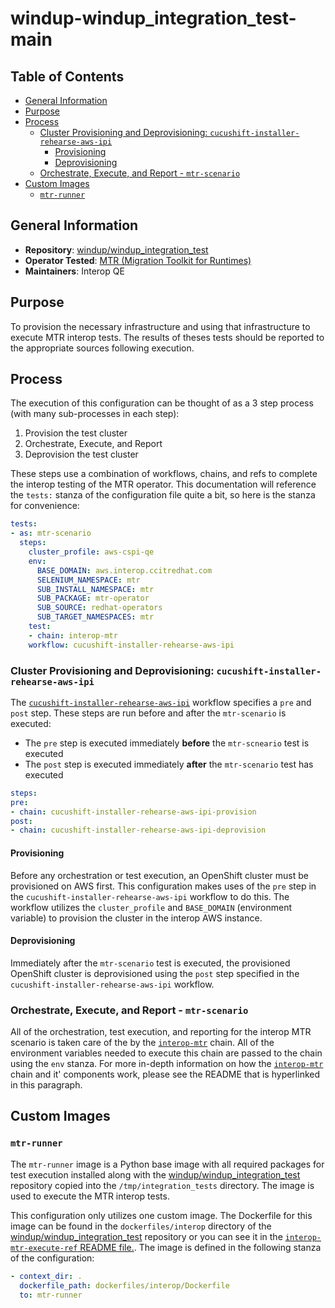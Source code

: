 # windup-windup_integration_test-main<!-- omit from toc -->

## Table of Contents<!-- omit from toc -->
- [General Information](#general-information)
- [Purpose](#purpose)
- [Process](#process)
  - [Cluster Provisioning and Deprovisioning: `cucushift-installer-rehearse-aws-ipi`](#cluster-provisioning-and-deprovisioning-cucushift-installer-rehearse-aws-ipi)
    - [Provisioning](#provisioning)
    - [Deprovisioning](#deprovisioning)
  - [Orchestrate, Execute, and Report - `mtr-scenario`](#orchestrate-execute-and-report---mtr-scenario)
- [Custom Images](#custom-images)
  - [`mtr-runner`](#mtr-runner)


## General Information

- **Repository**: [windup/windup_integration_test](https://github.com/windup/windup_integration_test.git)
- **Operator Tested**: [MTR (Migration Toolkit for Runtimes)](https://developers.redhat.com/products/mtr/overview)
- **Maintainers**: Interop QE

## Purpose

To provision the necessary infrastructure and using that infrastructure to execute MTR interop tests. The results of theses tests should be reported to the appropriate sources following execution.

## Process

The execution of this configuration can be thought of as a 3 step process (with many sub-processes in each step):
1. Provision the test cluster
2. Orchestrate, Execute, and Report
3. Deprovision the test cluster

These steps use a combination of workflows, chains, and refs to complete the interop testing of the MTR operator. This documentation will reference the `tests:` stanza of the configuration file quite a bit, so here is the stanza for convenience:

```yaml
tests:
- as: mtr-scenario
  steps:
    cluster_profile: aws-cspi-qe
    env:
      BASE_DOMAIN: aws.interop.ccitredhat.com
      SELENIUM_NAMESPACE: mtr
      SUB_INSTALL_NAMESPACE: mtr
      SUB_PACKAGE: mtr-operator
      SUB_SOURCE: redhat-operators
      SUB_TARGET_NAMESPACES: mtr
    test:
    - chain: interop-mtr
    workflow: cucushift-installer-rehearse-aws-ipi
```

### Cluster Provisioning and Deprovisioning: `cucushift-installer-rehearse-aws-ipi`

The [`cucushift-installer-rehearse-aws-ipi`](../../../step-registry/cucushift/installer/rehearse/aws/ipi/cucushift-installer-rehearse-aws-ipi-workflow.yaml) workflow specifies a `pre` and `post` step. These steps are run before and after the `mtr-scenario` is executed:

- The `pre` step is executed immediately **before** the `mtr-scneario` test is executed
- The `post` step is executed immediately **after** the `mtr-scenario` test has executed

```yaml
steps: 
pre:
- chain: cucushift-installer-rehearse-aws-ipi-provision
post:
- chain: cucushift-installer-rehearse-aws-ipi-deprovision
```

#### Provisioning

Before any orchestration or test execution, an OpenShift cluster must be provisioned on AWS first. This configuration makes uses of the `pre` step in the `cucushift-installer-rehearse-aws-ipi` workflow to do this. The workflow utilizes the `cluster_profile` and `BASE_DOMAIN` (environment variable) to provision the cluster in the interop AWS instance.

#### Deprovisioning

Immediately after the `mtr-scenario` test is executed, the provisioned OpenShift cluster is deprovisioned using the `post` step specified in the `cucushift-installer-rehearse-aws-ipi` workflow.

### Orchestrate, Execute, and Report - `mtr-scenario`

All of the orchestration, test execution, and reporting for the interop MTR scenario is taken care of the by the [`interop-mtr`](../../../step-registry/interop/mtr/README.md) chain. All of the environment variables needed to execute this chain are passed to the chain using the `env` stanza. For more in-depth information on how the [`interop-mtr`](../../../step-registry/interop/mtr/README.md) chain and it' components work, please see the README that is hyperlinked in this paragraph.

## Custom Images

### `mtr-runner`

The `mtr-runner` image is a Python base image with all required packages for test execution installed along with the [windup/windup_integration_test](https://github.com/windup/windup_integration_test.git) repository copied into the `/tmp/integration_tests` directory. The image is used to execute the MTR interop tests.

This configuration only utilizes one custom image. The Dockerfile for this image can be found in the `dockerfiles/interop` directory of the [windup/windup_integration_test](https://github.com/windup/windup_integration_test.git) repository or you can see it in the [`interop-mtr-execute-ref` README file.](../../../step-registry/interop/mtr/execute/README.md). The image is defined in the following stanza of the configuration:

```yaml
- context_dir: .
  dockerfile_path: dockerfiles/interop/Dockerfile
  to: mtr-runner
```